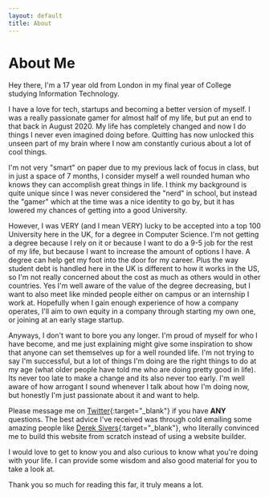 ```yaml
---
layout: default
title: About
---
```


# About Me

Hey there, I'm a 17 year old from London in my final year of College studying Information Technology.

I have a love for tech, startups and becoming a better version of myself. I was a really passionate gamer for almost half of my life, but put an end to that back in August 2020. My life has completely changed and now I do things I never even imagined doing before. Quitting has now unlocked this unseen part of my brain where I now am constantly curious about a lot of cool things.

I'm not very "smart" on paper due to my previous lack of focus in class, but in just a space of 7 months, I consider myself a well rounded human who knows they can accomplish great things in life. I think my background is quite unique since I was never considered the "nerd" in school, but instead the "gamer" which at the time was a nice identity to go by, but it has lowered my chances of getting into a good University.

However, I was VERY (and I mean VERY) lucky to be accepted into a top 100 University here in the UK, for a degree in Computer Science. I'm not getting a degree because I rely on it or because I want to do a 9-5 job for the rest of my life, but because I want to increase the amount of options I have. A degree can help get my foot into the door for my career. Plus the way student debt is handled here in the UK is different to how it works in the US, so I'm not really concerned about the cost as much as others would in other countries. Yes I'm well aware of the value of the degree decreasing, but I want to also meet like minded people either on campus or an internship I work at. Hopefully when I gain enough experience of how a company operates, I'll aim to own equity in a company through starting my own one, or joining at an early stage startup.

Anyways, I don't want to bore you any longer. I'm proud of myself for who I have become, and me just explaining might give some inspiration to show that anyone can set themselves up for a well rounded life. I'm not trying to say I'm successful, but a lot of things I'm doing are the right things to do at my age (what older people have told me who are doing pretty good in life). Its never too late to make a change and its also never too early. I'm well aware of how arrogant I sound whenever I talk about how I'm doing now, but honestly I'm just passionate about it and want to help.

Please message me on [Twitter](https://twitter.com/parsamesgarha){:target="_blank"} if you have **ANY** questions. The best advice I've received was through cold emailing some amazing people like [Derek Sivers](https://twitter.com/sivers){:target="_blank"}, who literally convinced me to build this website from scratch instead of using a website builder. 

I would love to get to know you and also curious to know what you're doing with your life. I can provide some wisdom and also good material for you to take a look at.

Thank you so much for reading this far, it truly means a lot.